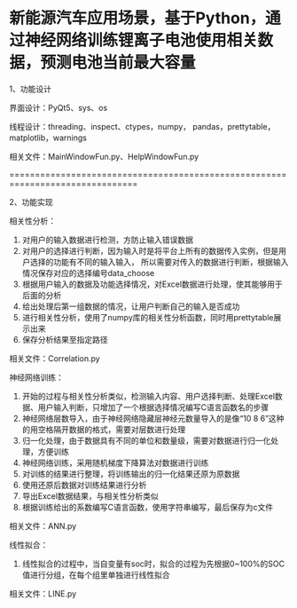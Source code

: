 # 新能源汽车应用场景，基于Python，通过神经网络训练锂离子电池使用相关数据，预测电池当前最大容量


1、功能设计
   
   界面设计：PyQt5、sys、os
   
   线程设计：threading、inspect、ctypes，numpy，
   pandas，prettytable，matplotlib，warnings
   
   相关文件：MainWindowFun.py、HelpWindowFun.py
   
   ===============================================================================
   
2、功能实现
   
   相关性分析：
   1.	对用户的输入数据进行检测，方防止输入错误数据
   2.	对用户的选择进行判断，因为输入时是将平台上所有的数据传入实例，但是用户选择的功能有不同的输入输入，
      所以需要对传入的数据进行判断，根据输入情况保存对应的选择编号data_choose
   3.	根据用户输入的数据及功能选择情况，对Excel数据进行处理，使其能够用于后面的分析
   4.	给出处理后第一组数据的情况，让用户判断自己的输入是否成功
   5.	进行相关性分析，使用了numpy库的相关性分析函数，同时用prettytable展示出来
   6.	保存分析结果至指定路径
   
   相关文件：Correlation.py
   
   神经网络训练：
   1.	开始的过程与相关性分析类似，检测输入内容、用户选择判断、处理Excel数据、用户输入判断，只增加了一个根据选择情况编写C语言函数名的步骤
   2.	神经网络层数导入，由于神经网络隐藏层神经元数量导入的是像“10 8 6”这种的用空格隔开数据的格式，需要对层数进行处理
   3.	归一化处理，由于数据具有不同的单位和数量级，需要对数据进行归一化处理，方便训练
   4.	神经网络训练，采用随机梯度下降算法对数据进行训练
   5.	对训练的结果进行整理，将训练输出的归一化结果还原为原数据
   6.	使用还原后数据对训练结果进行分析
   7.	导出Excel数据结果，与相关性分析类似
   8.	根据训练给出的系数编写C语言函数，使用字符串编写，最后保存为c文件
   
   相关文件：ANN.py
   
   线性拟合：
   1.	线性拟合的过程中，当自变量有soc时，拟合的过程为先根据0~100%的SOC值进行分组，在每个组里单独进行线性拟合	
   
   相关文件：LINE.py
